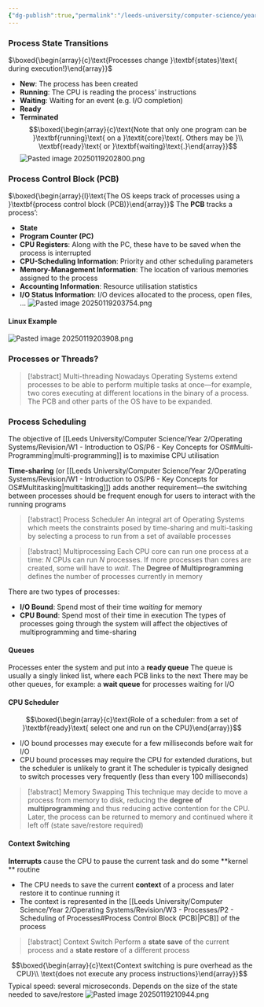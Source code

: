 ```yaml
---
{"dg-publish":true,"permalink":"/leeds-university/computer-science/year-2/operating-systems/revision/w3-processes/p2-scheduling-of-processes/"}
---
```


### Process State Transitions
$\boxed{\begin{array}{c}\text{Processes change }\textbf{states}\text{ during execution!}\end{array}}$
- **New**: The process has been created
- **Running**: The CPU is reading the process’ instructions
- **Waiting**: Waiting for an event (e.g. I/O completion)
- **Ready**
- **Terminated**
$$\boxed{\begin{array}{c}\text{Note that only one program can be }\textbf{running}\text{ on a }\textit{core}\text{. Others may be }\\ \textbf{ready}\text{ or }\textbf{waiting}\text{.}\end{array}}$$
![Pasted image 20250119202800.png](/img/user/Leeds%20University/Computer%20Science/Year%202/Operating%20Systems/Revision/images/Pasted%20image%2020250119202800.png)
### Process Control Block (PCB)
$\boxed{\begin{array}{l}\text{The OS keeps track of processes using a }\textbf{process control block (PCB)}\end{array}}$
The **PCB** tracks a process’:
- **State**
- **Program Counter (PC)**
- **CPU Registers**: Along with the PC, these have to be saved when the process is interrupted
- **CPU-Scheduling Information**: Priority and other scheduling parameters
- **Memory-Management Information**: The location of various memories assigned to the process
- **Accounting Information**: Resource utilisation statistics
- **I/O Status Information**: I/O devices allocated to the process, open files, …
![Pasted image 20250119203754.png](/img/user/Leeds%20University/Computer%20Science/Year%202/Operating%20Systems/Revision/images/Pasted%20image%2020250119203754.png)
#### Linux Example
![Pasted image 20250119203908.png](/img/user/Leeds%20University/Computer%20Science/Year%202/Operating%20Systems/Revision/images/Pasted%20image%2020250119203908.png)
### Processes or Threads?
>[!abstract] Multi-threading
>Nowadays Operating Systems extend processes to be able to perform multiple tasks at once—for example, two cores executing at different locations in the binary of a process. The PCB and other parts of the OS have to be expanded.

### Process Scheduling
The objective of [[Leeds University/Computer Science/Year 2/Operating Systems/Revision/W1 - Introduction to OS/P6 - Key Concepts for OS#Multi-Programming\|multi-programming]] is to maximise CPU utilisation

**Time-sharing** (or [[Leeds University/Computer Science/Year 2/Operating Systems/Revision/W1 - Introduction to OS/P6 - Key Concepts for OS#Multitasking\|multitasking]]) adds another requirement—the switching between processes should be frequent enough for users to interact with the running programs
>[!abstract] Process Scheduler
>An integral art of Operating Systems which meets the constraints posed by time-sharing and multi-tasking by selecting a process to run from a set of available processes

>[!abstract] Multiprocessing
>Each CPU core can run one process at a time: $N$ CPUs can run $N$ processes. If more processes than cores are created, some will have to *wait*. The **Degree of Multiprogramming** defines the number of processes currently in memory

There are two types of processes:
- **I/O Bound**: Spend most of their time *waiting* for memory
- **CPU Bound**: Spend most of their time in execution
The types of processes going through the system will affect the objectives of multiprogramming and time-sharing
#### Queues
Processes enter the system and put into a **ready queue**
The queue is usually a singly linked list, where each PCB links to the next
There may be other queues, for example: a **wait queue** for processes waiting for I/O
#### CPU Scheduler
$$\boxed{\begin{array}{c}\text{Role of a scheduler: from a set of }\textbf{ready}\text{ select one and run on the CPU}\end{array}}$$
- I/O bound processes may execute for a few milliseconds before wait for I/O
- CPU bound processes may require the CPU for extended durations, but the scheduler is unlikely to grant it
The scheduler is typically designed to switch processes very frequently (less than every 100 milliseconds)
>[!abstract] Memory Swapping
>This technique may decide to move a process from memory to disk, reducing the **degree of multiprogramming** and thus reducing active contention for the CPU. Later, the process can be returned to memory and continued where it left off (state save/restore required)

#### Context Switching
**Interrupts** cause the CPU to pause the current task and do some **kernel ** routine
- The CPU needs to save the current **context** of a process and later restore it to continue running it
- The context is represented in the [[Leeds University/Computer Science/Year 2/Operating Systems/Revision/W3 - Processes/P2 - Scheduling of Processes#Process Control Block (PCB)\|PCB]] of the process
>[!abstract] Context Switch
>Perform a **state save** of the current process and a **state restore** of a different process

$$\boxed{\begin{array}{c}\text{Context switching is pure overhead as the CPU}\\ \text{does not execute any process instructions}\end{array}}$$
Typical speed: several microseconds. Depends on the size of the state needed to save/restore
![Pasted image 20250119210944.png](/img/user/Leeds%20University/Computer%20Science/Year%202/Operating%20Systems/Revision/images/Pasted%20image%2020250119210944.png)
